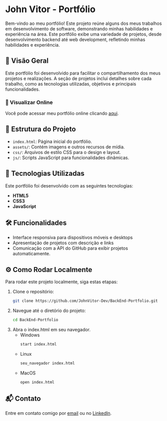 # John Vitor - Portfólio

Bem-vindo ao meu portfólio! Este projeto reúne alguns dos meus trabalhos em desenvolvimento de software, demonstrando minhas habilidades e experiência na área. Este portfólio exibe uma variedade de projetos, desde desenvolvimento backend até web development, refletindo minhas habilidades e experiência.

## 🌟 Visão Geral

Este portfólio foi desenvolvido para facilitar o compartilhamento dos meus projetos e realizações. A seção de projetos inclui detalhes sobre cada trabalho, como as tecnologias utilizadas, objetivos e principais funcionalidades.

### 🔗 Visualizar Online

Você pode acessar meu portfólio online clicando [aqui](https://johncosta-backendportfolio.vercel.app/).

## 📁 Estrutura do Projeto

- `index.html`: Página inicial do portfólio.
- `assets/`: Contém imagens e outros recursos de mídia.
- `css/`: Arquivos de estilo CSS para o design e layout.
- `js/`: Scripts JavaScript para funcionalidades dinâmicas.

## 🚀 Tecnologias Utilizadas

Este portfólio foi desenvolvido com as seguintes tecnologias:

- **HTML5**
- **CSS3**
- **JavaScript**

## 🛠 Funcionalidades

- Interface responsiva para dispositivos móveis e desktops
- Apresentação de projetos com descrição e links
- Comunicação com a API do GitHub para exibir projetos automaticamente.

## ⚙️ Como Rodar Localmente

Para rodar este projeto localmente, siga estas etapas:

1. Clone o repositório:
   ```bash
   git clone https://github.com/JohnVitor-Dev/BackEnd-Portfolio.git
   
2. Navegue até o diretório do projeto:
   ```bash
   cd BackEnd-Portfolio

3. Abra o index.html em seu navegador.
   - Windows 
     ```bash
     start index.html
   - Linux 
     ```bash
     seu_navegador index.html
   - MacOS 
     ```bash
     open index.html

## 📬 Contato
Entre em contato comigo por [email](primaryjotavee@gmail.com) ou no [LinkedIn](https://www.linkedin.com/in/johnvitoralves/).

